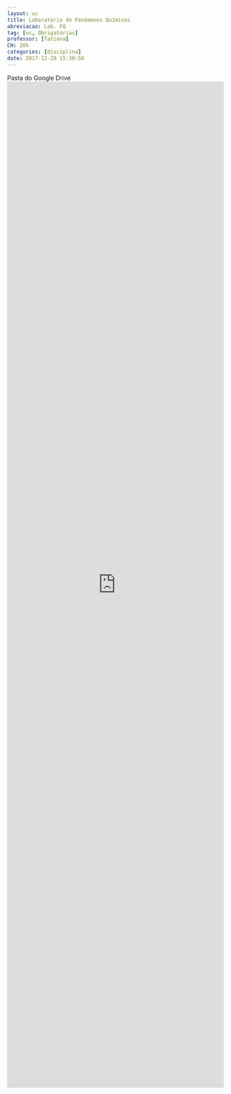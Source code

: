 ```yaml
---
layout: uc
title: Laboratório de Fenômenos Químicos
abreviacao: Lab. FQ
tag: [uc, Obrigatórias]
professor: [Tatiana]
CH: 20h
categories: [disciplina]
date: 2017-12-28 15:30:50
---
```


<div><i id="icon" class="fab fa-google-drive"></i> Pasta do Google Drive</div>

<div>
    <iframe src="https://drive.google.com/embeddedfolderview?id=1LjY9cfu4R4rWPGtN5dS1LEpKdguXtOh8#list" style="width:100%; height:60%; border:0;"></iframe>
</div>